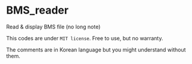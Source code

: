 # BMS_reader
 Read & display BMS file (no long note)

This codes are under `MIT license`. Free to use, but no warranty.

The comments are in Korean language but you might understand without them.